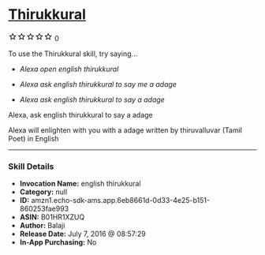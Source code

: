 # [Thirukkural](http://alexa.amazon.com/#skills/amzn1.echo-sdk-ams.app.6eb8661d-0d33-4e25-b151-860253fae993)
![0 stars](../../images/ic_star_border_black_18dp_1x.png)![0 stars](../../images/ic_star_border_black_18dp_1x.png)![0 stars](../../images/ic_star_border_black_18dp_1x.png)![0 stars](../../images/ic_star_border_black_18dp_1x.png)![0 stars](../../images/ic_star_border_black_18dp_1x.png) 0

To use the Thirukkural skill, try saying...

* *Alexa open english thirukkural*

* *Alexa ask english thirukkural to say me a adage*

* *Alexa ask english thirukkural to say a adage*

Alexa, ask english thirukkural to say a adage

Alexa will enlighten with you with a adage written by thiruvalluvar (Tamil Poet) in English

***

### Skill Details

* **Invocation Name:** english thirukkural
* **Category:** null
* **ID:** amzn1.echo-sdk-ams.app.6eb8661d-0d33-4e25-b151-860253fae993
* **ASIN:** B01HR1XZUQ
* **Author:** Balaji
* **Release Date:** July 7, 2016 @ 08:57:29
* **In-App Purchasing:** No
